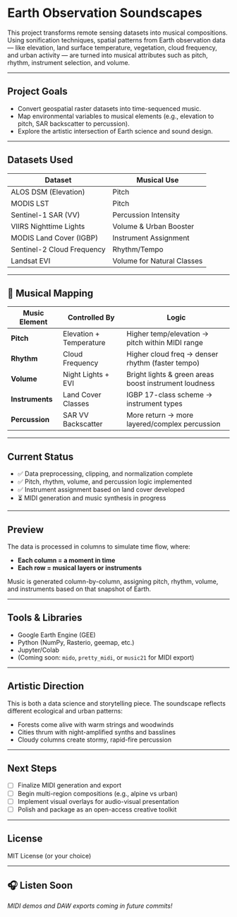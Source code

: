 # Earth Observation Soundscapes
This project transforms remote sensing datasets into musical compositions. Using sonification techniques, spatial patterns from Earth observation data — like elevation, land surface temperature, vegetation, cloud frequency, and urban activity — are turned into musical attributes such as pitch, rhythm, instrument selection, and volume.

---

## Project Goals

- Convert geospatial raster datasets into time-sequenced music.
- Map environmental variables to musical elements (e.g., elevation to pitch, SAR backscatter to percussion).
- Explore the artistic intersection of Earth science and sound design.

---

## Datasets Used

| Dataset                     | Musical Use              |
|----------------------------|--------------------------|
| ALOS DSM (Elevation)       | Pitch                    |
| MODIS LST                  | Pitch                    |
| Sentinel-1 SAR (VV)        | Percussion Intensity     |
| VIIRS Nighttime Lights     | Volume & Urban Booster   |
| MODIS Land Cover (IGBP)    | Instrument Assignment    |
| Sentinel-2 Cloud Frequency | Rhythm/Tempo             |
| Landsat EVI                | Volume for Natural Classes |

---

## 🎼 Musical Mapping

| Music Element     | Controlled By          | Logic                                                |
|------------------|------------------------|------------------------------------------------------|
| **Pitch**        | Elevation + Temperature| Higher temp/elevation → pitch within MIDI range      |
| **Rhythm**       | Cloud Frequency        | Higher cloud freq → denser rhythm (faster tempo)     |
| **Volume**       | Night Lights + EVI     | Bright lights & green areas boost instrument loudness|
| **Instruments**  | Land Cover Classes     | IGBP 17-class scheme → instrument types              |
| **Percussion**   | SAR VV Backscatter     | More return → more layered/complex percussion        |

---

## Current Status

- ✅ Data preprocessing, clipping, and normalization complete
- ✅ Pitch, rhythm, volume, and percussion logic implemented
- ✅ Instrument assignment based on land cover developed
- ⏳ MIDI generation and music synthesis in progress

---

## Preview

The data is processed in columns to simulate time flow, where:
- **Each column = a moment in time**
- **Each row = musical layers or instruments**

Music is generated column-by-column, assigning pitch, rhythm, volume, and instruments based on that snapshot of Earth.

---

## Tools & Libraries

- Google Earth Engine (GEE)
- Python (NumPy, Rasterio, geemap, etc.)
- Jupyter/Colab
- (Coming soon: `mido`, `pretty_midi`, or `music21` for MIDI export)

---

## Artistic Direction

This is both a data science and storytelling piece. The soundscape reflects different ecological and urban patterns:
- Forests come alive with warm strings and woodwinds
- Cities thrum with night-amplified synths and basslines
- Cloudy columns create stormy, rapid-fire percussion

---

## Next Steps

- [ ] Finalize MIDI generation and export
- [ ] Begin multi-region compositions (e.g., alpine vs urban)
- [ ] Implement visual overlays for audio-visual presentation
- [ ] Polish and package as an open-access creative toolkit

---

## License

MIT License (or your choice)

---

## 🎧 Listen Soon

_MIDI demos and DAW exports coming in future commits!_
